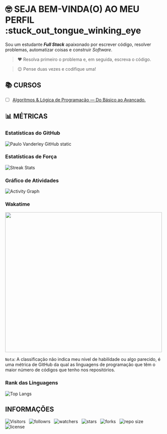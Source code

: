 <!-- TÍTULO PRINCIPAL -->

# :nerd_face: **SEJA BEM-VINDA(O) AO MEU PERFIL** :stuck_out_tongue_winking_eye

<!-- DESCRIÇÃO -->

Sou um estudante ***Full Stack*** apaixonado por escrever código, resolver problemas, automatizar coisas e construir *Software*.

<!-- CITAÇÕES -->

> :heart: Resolva primeiro o problema e, em seguida, escreva o código.

> :wink: Pense duas vezes e codifique uma!

<!-- CONTATOS -->

<!-- CURSOS -->

## :books: **CURSOS**

<!-- * [ ] Agência Web. -->
* [ ] [Algoritmos & Lógica de Programação — Do Básico ao Avançado.](https://github.com/Devsgeeknerd/cur-alg-log-pro-bas-ava)
<!-- * [ ] Android Arch. -->
<!-- * [ ] Android Express. -->
<!-- * [ ] Android Para Iniciantes. -->
<!-- * [ ] Angular 2 Desmistificado. -->
<!-- * [ ] Aprenda Rápido Unity 3D. -->
<!-- * [ ] Banco de Dados. -->
<!-- * [ ] Bootstrap 4 Ultimate. -->
<!-- * [ ] Desenvolvimento de Aplicativos Android Para Iniciantes. -->
<!-- * [ ] Desenvolvimento de Aplicativos. -->
<!-- * [ ] Desenvolvimento Web (2.0). -->
<!-- * [ ] Desenvolvimento Web Completo. -->
<!-- * [ ] Desenvolvimento Web Responsivo Completo. -->
<!-- * [ ] Desenvolvimento Web — Do Zero ao Primeiro Projeto. -->
<!-- * [ ] Design de Aplicativos. -->
<!-- * [ ] Design Para Web. -->
<!-- * [ ] Front-end (2.0). -->
<!-- * [ ] Full Stack. -->
<!-- * [ ] Gestão Ágil Com Scrum Completo. -->
<!-- * [ ] HTML em 1 Hora. -->
<!-- * [ ] Infraestrutura Web. -->
<!-- * [ ] Inglês extremo — Do Zero a Fluência. -->
<!-- * [ ] Inglês Para Programadores. -->
<!-- * [ ] Java Completo. -->
<!-- * [ ] JavaScript & jQuery Completo. -->
<!-- * [ ] JavaScript & TypeScript — Do Básico ao Avançado. -->
<!-- * [ ] JavaScript Completo. -->
<!-- * [ ] JavaScript Completo Com HTML 5 & CSS 3 — Do Zero ao Especialista. -->
<!-- * [ ] Kanban Completo. -->
<!-- * [ ] Kotlin Completo. -->
<!-- * [ ] Kotlin Para iniciante. -->
<!-- * [ ] Lógica de Programação. -->
<!-- * [ ] Marketing Digital Para Programadores. -->
<!-- * [ ] Node.js. -->
<!-- * [ ] PHP Jedi. -->
<!-- * [ ] Produtividade Para Programadores. -->
<!-- * [ ] React.js Ninja. -->
<!-- * [ ] SEO Para Sites WordPress. -->
<!-- * [ ] Unity 5 — Como Criar um Jogo de Plataforma 3D. -->
<!-- * [ ] Web Design Express. -->
<!-- * [ ] Web Moderno Completo. -->
<!-- * [ ] Webmaster Front-end Completo. -->
<!-- * [ ] WordPress Completo. -->

<!-- TREINAMENTOS -->
<!-- ## **TREINAMENTOS**  -->
<!-- * [ ] WordPress. -->

<!-- PROJETOS DOS CURSOS -->
<!-- ## :open_file_folder: **PROJETOS DOS CURSOS** :mortar_board: -->

<!-- * [ ] Portal. -->

<!-- PROJETOS PRÓPRIOS -->

<!-- LINGUAGENS DE PROGRAMAÇÃO -->

<!-- FRAMEWORKS -->

<!-- BIBLIOTECAS -->

<!-- FERRAMENTAS -->

## 📊 MÉTRICAS

<!-- ESTATÍSTICAS DO GITHUB -->

### Estatísticas do GitHub

![Paulo Vanderley GitHub static](https://github-readme-stats.vercel.app/api?username=Devsgeeknerd&count_private=true&show_icons=true&title_color=fff&bg_color=DEG,833ab4,fd1d1d,fcb045&icon_color=fff&text_color=000&include_all-commits=true&hide=prs,issues,contribs&cache_seconds=10800&line_height=30&border_color=0000ff&border_radius=18&card_width=600&locale=pt-BR)

<!-- ESTADOS DE FORÇA  -->

### Estatísticas de Força

![Streak Stats](https://github-readme-streak-stats.herokuapp.com/?user=Devsgeeknerd&stroke=1316f9&background=7d46da&ring=f000f&fire=f0000f&currStreakNum=22f55f&currStreakLabel=22f55f&sideNums=000&sideLabels=ffffff&dates=000&hide_boder=false&locale=pt-BR)

<!-- GRÁFICO DE ATIVIDADES -->

### Gráfico de Atividades

![Activity Graph](https://activity-graph.herokuapp.com/graph?username=Devsgeeknerd&bg_color=7d46da&color=ffffff&line=2ebeef&point=ff00ff&area_color=000&area=true&hide_border=false&custom_title=Grafico%20de%20Commits&locale=pt-BR)

<!-- ESTATÍSTICAS DA WAKATIME -->

### Wakatime

<p align="center">
  <img src="https://wakatime.com/share/@Devsgeeknerd/77d003db-f2b0-43ab-8038-56c1cb8ccdfd.svg" width="100%" height="450" />
</p>

<!-- NOTA -->

`Nota`: A classificação não indica meu nível de habilidade ou algo parecido, é uma métrica de GitHub da qual as linguagens de programação que têm o maior número de códigos que tenho nos repositórios.

<!-- RANK DOS ARQUIVOS -->

### Rank das Linguagens

![Top Langs](https://github-readme-stats.vercel.app/api/top-langs/?username=Devsgeeknerd&layout=default&langs_count=10&title_color=000&bg_color=c3e6h9&card_width=999&custom_title=Classificação%20das%20Linguagens)

<!-- INFORMAÇÕES -->

## INFORMAÇÕES

![Visitors](https://api.visitorbadge.io/api/visitors?path=Devsgeeknerd%2FDevsgeeknerd&label=Visitantes&labelColor=%23f9e64f&countColor=%23008000&style=plastic "Total de Visitas")
&nbsp;
![followrs](https://img.shields.io/github/followers/Devsgeeknerd?style=plastic&label=SEGUIDORES&labelColor=f9e64f "Total de Seguidores")
&nbsp;
![watchers](https://img.shields.io/github/watchers/Devsgeeknerd/Devsgeeknerd?style=plastic&label=OBSERVADORES&labelColor=f9e64f "Total de Observadores")
&nbsp;
![stars](https://img.shields.io/github/stars/Devsgeeknerd/Devsgeeknerd?style=plastic&label=ESTRELAS&labelColor=f9e64f "Total de Estrelas Recebidas")
&nbsp;
![forks](https://img.shields.io/github/forks/Devsgeeknerd/Devsgeeknerd?style=plastic&label=BIFURCAÇÕES&labelColor=f9e64f "Total de Bifurcações")
&nbsp;
![repo size](https://img.shields.io/github/repo-size/Devsgeeknerd/Devsgeeknerd?style=plastic&label=TAMANHO&labelColor=f9e64f "Tamanho do Repositório")
&nbsp;
![license](https://img.shields.io/github/license/Devsgeeknerd/Devsgeeknerd?style=plastic&label=LICENÇA&labelColor=f9e64f "Licença do Repositório")
